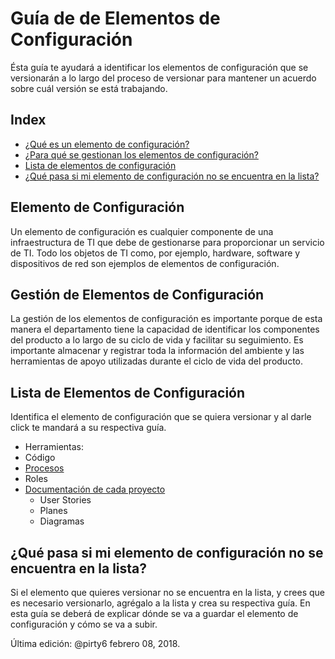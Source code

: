 # Guía de de Elementos de Configuración
Ésta guía te ayudará a identificar los elementos de configuración que se versionarán a lo largo del proceso  de versionar para mantener un acuerdo sobre cuál versión se está trabajando. 

## Index
* [¿Qué es un elemento de configuración?](#Elemento)
* [¿Para qué se gestionan los elementos de configuración?](#Gestion)
* [Lista de elementos de configuración](#Lista)
* [¿Qué pasa si mi elemento de configuración no se encuentra en la lista?](#No)

<a id="Elemento"></a>
## Elemento de Configuración
Un elemento de configuración es cualquier componente de una infraestructura de TI que debe de gestionarse para proporcionar un servicio de TI. Todo los objetos de TI como, por ejemplo, hardware, software y dispositivos de red son ejemplos de elementos de configuración.

<a id="Gestion"></a>
## Gestión de Elementos de Configuración
La gestión de los elementos de configuración es importante porque de esta manera el departamento tiene la capacidad de identificar los componentes del producto a lo largo de su ciclo de vida y facilitar su seguimiento. Es importante almacenar y registrar toda la información del ambiente y las herramientas de apoyo utilizadas durante el ciclo de vida del producto.


<a id="Lista"></a>
## Lista de Elementos de Configuración
Identifica el elemento de configuración que se quiera versionar y al darle click te mandará a su respectiva guía.

* Herramientas:
* Código
* [Procesos](https://github.com/CaveLabs-1/Wiki/blob/master/Configuracion/Guias/Guia%20Procesos.md)
* Roles
* [Documentación de cada proyecto](https://github.com/CaveLabs-1/Wiki/blob/master/Configuracion/Guias/Guia%20Proyecto.md)
  * User Stories
  * Planes
  * Diagramas
 
 <a id="No"></a>
 ## ¿Qué pasa si mi elemento de configuración no se encuentra en la lista?
 Si el elemento que quieres versionar no se encuentra en la lista, y crees que es necesario versionarlo, agrégalo a la lista y crea su respectiva guía. En esta guía se deberá de explicar dónde se va a guardar el elemento de configuración y cómo se va a subir.
  


Última edición: @pirty6 febrero 08, 2018.
